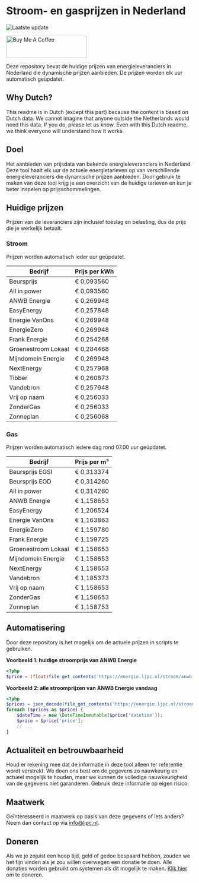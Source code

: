 # Stroom- en gasprijzen in Nederland

![Laatste update](https://img.shields.io/badge/laatste%20update-2025--04--28%2001%3A00%20CET-brightgreen)

<a href="https://www.buymeacoffee.com/Lars-" target="_blank"><img src="https://cdn.buymeacoffee.com/buttons/v2/default-orange.png" alt="Buy Me A Coffee" height="60" style="height: 60px !important;width: 217px !important;" ></a>

Deze repository bevat de huidige prijzen van energieleveranciers in Nederland die dynamische prijzen aanbieden. De prijzen worden elk uur automatisch geüpdatet.

## Why Dutch?

This readme is in Dutch (except this part) because the content is based on Dutch data. We cannot imagine that anyone outside the Netherlands would need this data. If you do, please let us know. Even with this Dutch readme, we think
everyone will understand how it works.

## Doel

Het aanbieden van prijsdata van bekende energieleveranciers in Nederland. Deze tool haalt elk uur de actuele energietarieven op van verschillende energieleveranciers die dynamische prijzen aanbieden. Door gebruik te maken van deze tool
krijg je een overzicht van de huidige tarieven en kun je beter inspelen op prijsschommelingen.

## Huidige prijzen

Prijzen van de leveranciers zijn inclusief toeslag en belasting, dus de prijs die je werkelijk betaalt.

### Stroom

Prijzen worden automatisch ieder uur geüpdatet.

 Bedrijf | Prijs per kWh 
---------|---------------
Beursprijs | € 0,093560
All in power | € 0,093560
ANWB Energie | € 0,269948
EasyEnergy | € 0,257848
Energie VanOns | € 0,269948
EnergieZero | € 0,269948
Frank Energie | € 0,254268
Groenestroom Lokaal | € 0,284468
Mijndomein Energie | € 0,269948
NextEnergy | € 0,257968
Tibber | € 0,260873
Vandebron | € 0,257948
Vrij op naam | € 0,256033
ZonderGas | € 0,256033
Zonneplan | € 0,256068


### Gas

Prijzen worden automatisch iedere dag rond 07.00 uur geüpdatet.

 Bedrijf | Prijs per m³ 
---------|--------------
Beursprijs EGSI | € 0,313374
Beursprijs EOD | € 0,314260
All in power | € 0,314260
ANWB Energie | € 1,158653
EasyEnergy | € 1,206524
Energie VanOns | € 1,163863
EnergieZero | € 1,159780
Frank Energie | € 1,159725
Groenestroom Lokaal | € 1,158653
Mijndomein Energie | € 1,158653
NextEnergy | € 1,158653
Vandebron | € 1,185373
Vrij op naam | € 1,158653
ZonderGas | € 1,158653
Zonneplan | € 1,158753


## Automatisering

Door deze repository is het mogelijk om de actuele prijzen in scripts te gebruiken.

**Voorbeeld 1: huidige stroomprijs van ANWB Energie**

```php
<?php
$price = (float)file_get_contents('https://energie.ljpc.nl/stroom/anwb-energie-nu.txt');

```

**Voorbeeld 2: alle stroomprijzen van ANWB Energie vandaag**

```php
<?php
$prices = json_decode(file_get_contents('https://energie.ljpc.nl/stroom/all-in-power-vandaag.json'),true);
foreach ($prices as $price) {
    $dateTime = new \DateTimeImmutable($price['datetime']);
    $price = $price['price'];
    // ...
}
```

## Actualiteit en betrouwbaarheid

Houd er rekening mee dat de informatie in deze tool alleen ter referentie wordt verstrekt. We doen ons best om de gegevens zo nauwkeurig en actueel mogelijk te houden, maar we kunnen de volledige nauwkeurigheid van de gegevens niet
garanderen. Gebruik deze informatie op eigen risico.

## Maatwerk

Geïnteresseerd in maatwerk op basis van deze gegevens of iets anders? Neem dan contact op
via [info@ljpc.nl](mailto:info@ljpc.nl?subject=Energie%20prijzen).

## Doneren

Als we je zojuist een hoop tijd, geld of gedoe bespaard hebben, zouden we het fijn vinden als je zou willen overwegen een
donatie te doen. Alle donaties worden gebruikt om systemen als dit mogelijk te
maken. [Klik hier](https://www.buymeacoffee.com/Lars-) om te doneren.
